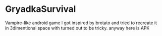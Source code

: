 # GryadkaSurvival
Vampire-like android game 
I got inspired by brotato and tried to recreate it in 3dimentional space with turned out to be tricky. anyway here is APK
